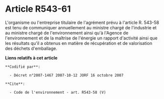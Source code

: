 # Article R543-61

L'organisme ou l'entreprise titulaire de l'agrément prévu à l'article R. 543-58 est tenu de communiquer annuellement au
ministre chargé de l'industrie et au ministre chargé de l'environnement ainsi qu'à l'Agence de l'environnement et de la
maîtrise de l'énergie un rapport d'activité ainsi que les résultats qu'il a obtenus en matière de récupération et de
valorisation des déchets d'emballage.

**Liens relatifs à cet article**

	**Codifié par**:

	  - Décret n°2007-1467 2007-10-12 JORF 16 octobre 2007

	**Cite**:

	  - Code de l'environnement - art. R543-58 (V)
